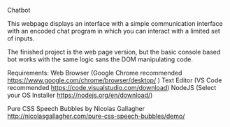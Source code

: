 Chatbot

This webpage displays an interface with a simple communication interface with an encoded chat program in which
you can interact with a limited set of inputs.

The finished project is the web page version, but the basic console based bot works with the same logic sans
the DOM manipulating code.


Requirements:
Web Browser (Google Chrome recommended https://www.google.com/chrome/browser/desktop/ )
Text Editor (VS Code recommended https://code.visualstudio.com/download)
NodeJS (Select your OS Installer https://nodejs.org/en/download/)

Pure CSS Speech Bubbles by Nicolas Gallagher
http://nicolasgallagher.com/pure-css-speech-bubbles/demo/